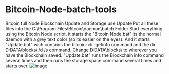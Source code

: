 # Bitcoin-Node-batch-tools
Bitcoin full Node Blockchain Update and Storage use Update
Put all these files into the C:\Program Files\Bitcoin\daemon\batch Folder
Start everything using the Bitcoin Node script, it starts the "Bitcoin Node.bat" its the normal daemon with a grey text color (so its easier on the eyes).
And it starts "Update.bat" wich contains the bitcoin-cli -getinfo command and the dir D:DATA\blocks\ /d /s command.
Change D:DATA\blocks\ to wherever you have the Blockchain saved.
"Update.bat" runs the Blockchain info command several times and then runs the storage space command several times and starts over.
![image](https://user-images.githubusercontent.com/72359748/226470809-0fc31d98-8b5f-48ab-af75-944d669f63c5.png)
